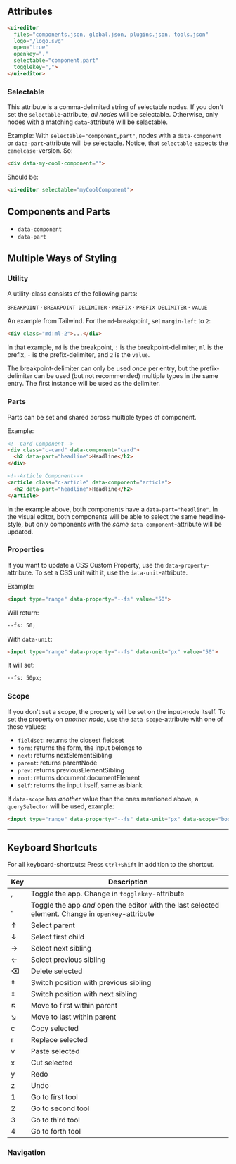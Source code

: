## Attributes
```html
<ui-editor
  files="components.json, global.json, plugins.json, tools.json"
  logo="/logo.svg"
  open="true"
  openkey="."
  selectable="component,part"
  togglekey=",">
</ui-editor>
```

### Selectable
This attribute is a comma-delimited string of selectable nodes.
If you don't set the `selectable`-attribute, *all nodes* will be selectable.
Otherwise, only nodes with a matching `data`-attribute will be selactable.

Example:
With `selectable="component,part"`, nodes with a `data-component` or `data-part`-attribute will be selectable. Notice, that `selectable` expects the `camelcase`-version. So:

```html
<div data-my-cool-component="">
```

Should be:
```html
<ui-editor selectable="myCoolComponent">
  ```

## Components and Parts

- `data-component`
- `data-part`


## Multiple Ways of Styling

### Utility
A utility-class consists of the following parts:

`BREAKPOINT` · `BREAKPOINT DELIMITER` · `PREFIX` · `PREFIX DELIMITER` · `VALUE`

An example from Tailwind. For the `md`-breakpoint, set `margin-left` to `2`:

```html
<div class="md:ml-2">...</div>
```

In that example, `md` is the breakpoint, `:` is the breakpoint-delimiter, `ml` is the prefix, `-` is the prefix-delimiter, and `2` is the `value`.

The breakpoint-delimiter can only be used *once* per entry, but the prefix-delimiter can be used (but not recommended) multiple types in the same entry. The first instance will be used as the delimiter.

### Parts
Parts can be set and shared across multiple types of component.

Example:
```html
<!--Card Component-->
<div class="c-card" data-component="card">
  <h2 data-part="headline">Headline</h2>
</div>

<!--Article Component-->
<article class="c-article" data-component="article">
  <h2 data-part="headline">Headline</h2>
</article>
```

In the example above, both components have a `data-part="headline"`. In the visual editor, both components will be able to select the same headline-style, but only components with the *same* `data-component`-attribute will be updated.

### Properties
If you want to update a CSS Custom Property, use the `data-property`-attribute. 
To set a CSS unit with it, use the `data-unit`-attribute.

Example:
```html
<input type="range" data-property="--fs" value="50">
```

Will return:
```html
--fs: 50;
```

With `data-unit`:

```html
<input type="range" data-property="--fs" data-unit="px" value="50">
```

It will set:
```html
--fs: 50px;
```

### Scope
If you don't set a scope, the property will be set on the input-node itself.
To set the property on *another node*, use the `data-scope`-attribute with one of these values:

- `fieldset`: returns the closest fieldset
- `form`: returns the form, the input belongs to
- `next`: returns nextElementSibling
- `parent`: returns parentNode
- `prev`: returns previousElementSibling
- `root`: returns document.documentElement
- `self`: returns the input itself, same as blank

If `data-scope` has *another* value than the ones mentioned above, a `querySelector` will be used, example:

```html
<input type="range" data-property="--fs" data-unit="px" data-scope="body">
```

---

## Keyboard Shortcuts
For all keyboard-shortcuts: Press `Ctrl+Shift` in addition to the shortcut.

| Key | Description |
| --- | --- |
| , | Toggle the app. Change in `togglekey`-attribute |
| . | Toggle the app *and* open the editor with the last selected element. Change in `openkey`-attribute |
| ↑ | Select parent |
| ↓ | Select first child |
| → | Select next sibling |
| ← | Select previous sibling |
| ⌫ | Delete selected
| ⇞ | Switch position with previous sibling |
| ⇟ | Switch position with next sibling |
| ↖ | Move to first within parent |
| ↘ | Move to last within parent |
| c | Copy selected |
| r | Replace selected |
| v | Paste selected |
| x | Cut selected |
| y | Redo |
| z | Undo |
| 1 | Go to first tool |
| 2 | Go to second tool |
| 3 | Go to third tool |
| 4 | Go to forth tool |

### Navigation

